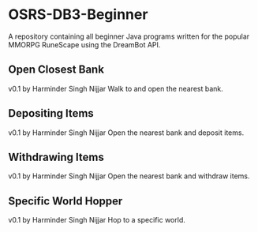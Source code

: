 # OSRS-DB3-Beginner
A repository containing all beginner Java programs written for the popular MMORPG RuneScape using the DreamBot API.

## Open Closest Bank
v0.1 by Harminder Singh Nijjar
Walk to and open the nearest bank.

## Depositing Items
v0.1 by Harminder Singh Nijjar
Open the nearest bank and deposit items.

## Withdrawing Items 
v0.1 by Harminder Singh Nijjar
Open the nearest bank and withdraw items.

## Specific World Hopper
v0.1 by Harminder Singh Nijjar
Hop to a specific world. 

